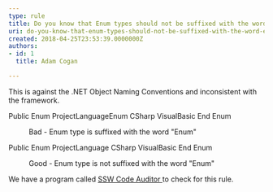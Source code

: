 ```yaml
---
type: rule
title: Do you know that Enum types should not be suffixed with the word "Enum"?
uri: do-you-know-that-enum-types-should-not-be-suffixed-with-the-word-enum
created: 2018-04-25T23:53:39.0000000Z
authors:
- id: 1
  title: Adam Cogan

---
```




<span class='intro'> This is against the .NET Object Naming Conventions and inconsistent with the framework.<br> </span>

<p class="ssw15-rteElement-CodeArea">Public Enum ProjectLanguageEnum CSharp VisualBasic End Enum</p><dd class="ssw15-rteElement-FigureBad"> Bad - Enum type is suffixed with the word &quot;Enum&quot; <br></dd><p class="ssw15-rteElement-CodeArea">Public Enum ProjectLanguage CSharp VisualBasic End Enum</p><dd class="ssw15-rteElement-FigureGood">Good - Enum type is not suffixed with the word &quot;Enum&quot; <br></dd><p class="ssw15-rteElement-YellowBorderBox">We have a program called&#160;<a href="https&#58;//www.ssw.com.au/ssw/CodeAuditor/">SSW Code Auditor </a> to check for this rule.</p>
​<br>


